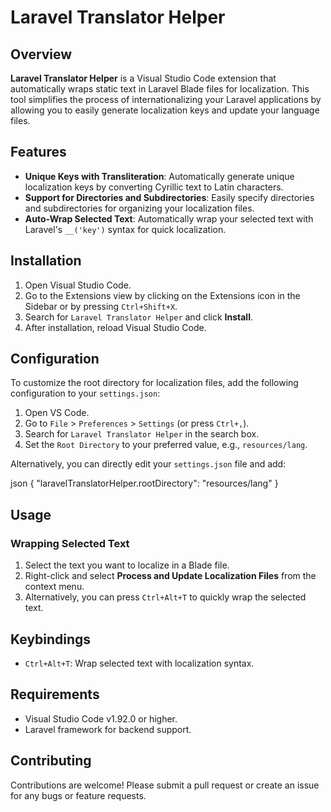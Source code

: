 # Laravel Translator Helper



## Overview

**Laravel Translator Helper** is a Visual Studio Code extension that automatically wraps static text in Laravel Blade files for localization. This tool simplifies the process of internationalizing your Laravel applications by allowing you to easily generate localization keys and update your language files.

## Features

- **Unique Keys with Transliteration**: Automatically generate unique localization keys by converting Cyrillic text to Latin characters.
- **Support for Directories and Subdirectories**: Easily specify directories and subdirectories for organizing your localization files.
- **Auto-Wrap Selected Text**: Automatically wrap your selected text with Laravel's `__('key')` syntax for quick localization.

## Installation

1. Open Visual Studio Code.
2. Go to the Extensions view by clicking on the Extensions icon in the Sidebar or by pressing `Ctrl+Shift+X`.
3. Search for `Laravel Translator Helper` and click **Install**.
4. After installation, reload Visual Studio Code.

## Configuration

To customize the root directory for localization files, add the following configuration to your `settings.json`:

1. Open VS Code.
2. Go to `File` > `Preferences` > `Settings` (or press `Ctrl+,`).
3. Search for `Laravel Translator Helper` in the search box.
4. Set the `Root Directory` to your preferred value, e.g., `resources/lang`.

Alternatively, you can directly edit your `settings.json` file and add:

json
{
  "laravelTranslatorHelper.rootDirectory": "resources/lang"
}

## Usage

### Wrapping Selected Text

1. Select the text you want to localize in a Blade file.
2. Right-click and select **Process and Update Localization Files** from the context menu.
3. Alternatively, you can press `Ctrl+Alt+T` to quickly wrap the selected text.

## Keybindings

- `Ctrl+Alt+T`: Wrap selected text with localization syntax.


## Requirements

- Visual Studio Code v1.92.0 or higher.
- Laravel framework for backend support.

## Contributing

Contributions are welcome! Please submit a pull request or create an issue for any bugs or feature requests.

